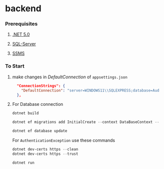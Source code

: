 # backend

### Prerequisites

1. [.NET 5.0](https://dotnet.microsoft.com/en-us/download/dotnet/5.0#:~:text=May%2010%2C%202022-,Build%20apps%20%2D%20SDK,-Tooltip%3A%20Do%20you)

2. [SQL-Server](https://docs.microsoft.com/en-us/sql/ssms/download-sql-server-management-studio-ssms?view=sql-server-ver16#:~:text=Free%20Download%20for%20SQL%20Server%20Management%20Studio%20(SSMS)%2018.12.1)

3. [SSMS](https://www.microsoft.com/en-in/sql-server/sql-server-downloads#:~:text=Download%20now-,Express,-SQL%20Server%202019)

### To Start 

1. make changes in *DefaultConnection* of `appsettings.json` 
    ```json
      "ConnectionStrings": {
        "DefaultConnection": "server=WINDOWS11\\SQLEXPRESS;database=Audit;trusted_connection=true;"
      },
    ```

2. For Database connection 

    ```powershell
    dotnet build
    ```

    ```powershell
    dotnet ef migrations add InitialCreate --context DataBaseContext --output-dir Migrations
    ```

    ```powershell
    dotnet ef database update
    ```

    For `AuthenticationException` use these commands
    ```powershell
    dotnet dev-certs https --clean
    dotnet dev-certs https --trust
    ```

    ```powershell
    dotnet run
    ```
